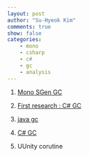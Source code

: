 ```yaml
---
layout: post
author: "Su-Hyeok Kim"
comments: true
show: false
categories:
    - mono
    - csharp
    - c#
    - gc
    - analysis
---
```


1. [Mono SGen GC](http://www.mono-project.com/docs/advanced/garbage-collector/sgen/)
2. [First research : C# GC](https://www.google.co.kr/webhp?sourceid=chrome-instant&ion=1&espv=2&ie=UTF-8#q=c%23+garbage+collection+how+it+works&*)
3. [java gc](http://d2.naver.com/helloworld/1329)
4. [C# GC](http://ronniej.sfuh.tk/c-%EB%A9%94%EB%AA%A8%EB%A6%AC-%EA%B4%80%EB%A6%AC-%EC%A3%BC%EA%B8%B0-%EC%8A%A4%EC%BD%94%ED%94%84-%EA%B0%80%EB%B9%84%EC%A7%80-%EC%BB%AC%EB%A0%89%EC%85%98-lifetime-scope-garbage-collection/)

5. UUnity corutine

